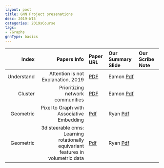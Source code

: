 ```yaml
---
layout: post
title: GNN Project presenations   
desc: 2019-W15
categories: 2019sCourse
tags:
- 7Graphs
gnnType: basics
---
```



| Index | Papers Info | Paper URL| Our Summary Slide |Our Scribe Note |
| -----: | -------------------------------: | :----- | :----- | :----- | 
| Understand | Attention is not Explanation, 2019   | [PDF](https://arxiv.org/abs/1902.10186)   | Eamon [Pdf]() |  | 
| Cluster | Prioritizing network communities  | [PDF]()   | Eamon [Pdf]() |  | 
| Geometric | Pixel to Graph with Associative Embedding  | [Pdf]() | Ryan [Pdf]() |  |
| Geometric | 3d steerable cnns: Learning rotationally equivariant features in volumetric data  | [Pdf]() | Ryan [Pdf]() |  |